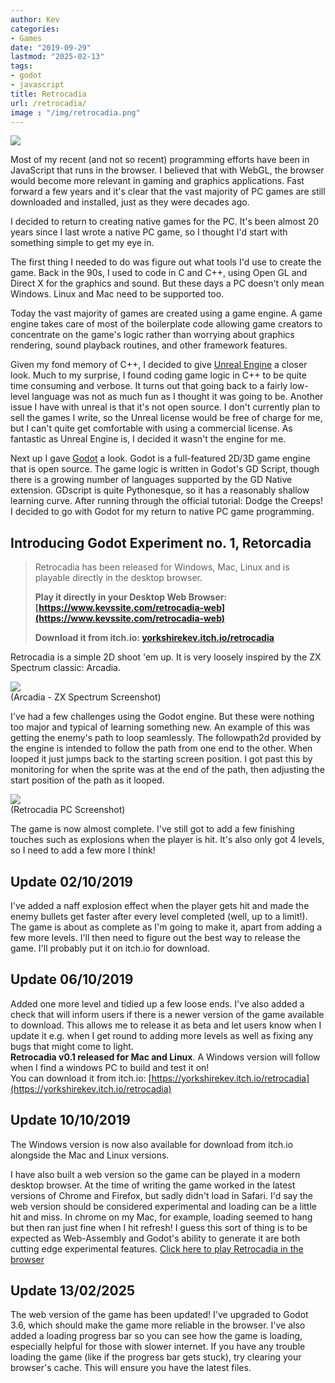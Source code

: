 ```yaml
---
author: Kev
categories:
- Games
date: "2019-09-29"
lastmod: "2025-02-13"
tags:
- godot
- javascript
title: Retrocadia
url: /retrocadia/
image : "/img/retrocadia.png"
---
```

![](/images/retrocadia/retrocadia-title.png)

Most of my recent (and not so recent) programming efforts have been in JavaScript that runs in the browser. I believed that with WebGL, the browser would become more relevant in gaming and graphics applications. Fast forward a few years and it's clear that the vast majority of PC games are still downloaded and installed, just as they were decades ago.

I decided to return to creating native games for the PC. It's been almost 20 years since I last wrote a native PC game, so I thought I'd start with something simple to get my eye in.

The first thing I needed to do was figure out what tools I'd use to create the game. Back in the 90s, I used to code in C and C++, using Open GL and Direct X for the graphics and sound. But these days a PC doesn't only mean Windows. Linux and Mac need to be supported too.

Today the vast majority of games are created using a game engine. A game engine takes care of most of the boilerplate code allowing game creators to concentrate on the game's logic rather than worrying about graphics rendering, sound playback routines, and other framework features.

Given my fond memory of C++, I decided to give [Unreal Engine](https://www.unrealengine.com) a closer look. Much to my surprise, I found coding game logic in C++ to be quite time consuming and verbose. It turns out that going back to a fairly low-level language was not as much fun as I thought it was going to be. Another issue I have with unreal is that it's not open source. I don't currently plan to sell the games I write, so the Unreal license would be free of charge for me, but I can't quite get comfortable with using a commercial license. As fantastic as Unreal Engine is, I decided it wasn't the engine for me.

Next up I gave [Godot](https://godotengine.org/) a look. Godot is a full-featured 2D/3D game engine that is open source. The game logic is written in Godot's GD Script, though there is a growing number of languages supported by the GD Native extension. GDscript is quite Pythonesque, so it has a reasonably shallow learning curve. After running through the official tutorial: Dodge the Creeps! I decided to go with Godot for my return to native PC game programming.

## Introducing Godot Experiment no. 1, Retorcadia
>
> Retrocadia has been released for Windows, Mac, Linux and is playable directly in the desktop browser.
> 
> **Play it directly in your Desktop Web Browser: [https://www.kevssite.com/retrocadia-web](https://www.kevssite.com/retrocadia-web)**
> 
> **Download it from itch.io: [yorkshirekev.itch.io/retrocadia](https://yorkshirekev.itch.io/retrocadia)**
>

Retrocadia is a simple 2D shoot 'em up. It is very loosely inspired by the ZX Spectrum classic: Arcadia.

![](/images/retrocadia/arcadia.png)<br  />
(Arcadia - ZX Spectrum Screenshot)

I've had a few challenges using the Godot engine. But these were nothing too major and typical of learning something new. An example of this was getting the enemy's path to loop seamlessly. The followpath2d provided by the engine is intended to follow the path from one end to the other. When looped it just jumps back to the starting screen position. I got past this by monitoring for when the sprite was at the end of the path, then adjusting the start position of the path as it looped.

![](/images/retrocadia/retrocadia.png)<br  />
(Retrocadia PC Screenshot)

The game is now almost complete. I've still got to add a few finishing touches such as explosions when the player is hit. It's also only got 4 levels, so I need to add a few more I think!

## Update 02/10/2019
I've added a naff explosion effect when the player gets hit and made the enemy bullets get faster after every level completed (well, up to a limit!).
The game is about as complete as I'm going to make it, apart from adding a few more levels. I'll then need to figure out the best way to release the game. I'll probably put it on itch.io for download.

## Update 06/10/2019
Added one more level and tidied up a few loose ends. I've also added a check that will inform users if there is a newer version of the game available to download. This allows me to release it as beta and let users know when I update it e.g. when I get round to adding more levels as well as fixing any bugs that might come to light.<br />
**Retrocadia v0.1 released for Mac and Linux**. A Windows version will follow when I find a windows PC to build and test it on!<br />
You can download it from itch.io: [https://yorkshirekev.itch.io/retrocadia](https://yorkshirekev.itch.io/retrocadia)

## Update 10/10/2019
The Windows version is now also available for download from itch.io alongside the Mac and Linux versions.<br  />

I have also built a web version so the game can be played in a modern desktop browser. At the time of writing the game worked in the latest versions of Chrome and Firefox, but sadly didn't load in Safari. I'd say the web version should be considered experimental and loading can be a little hit and miss. In chrome on my Mac, for example, loading seemed to hang but then ran just fine when I hit refresh! I guess this sort of thing is to be expected as Web-Assembly and Godot's ability to generate it are both cutting edge experimental features.
[Click here to play Retrocadia in the browser](https://www.kevssite.com/retrocadia-web)

## Update 13/02/2025
The web version of the game has been updated! I've upgraded to Godot 3.6, which should make the game more reliable in the browser.
I've also added a loading progress bar so you can see how the game is loading, especially helpful for those with slower internet. 
If you have any trouble loading the game (like if the progress bar gets stuck), try clearing your browser's cache. This will ensure you have the latest files.